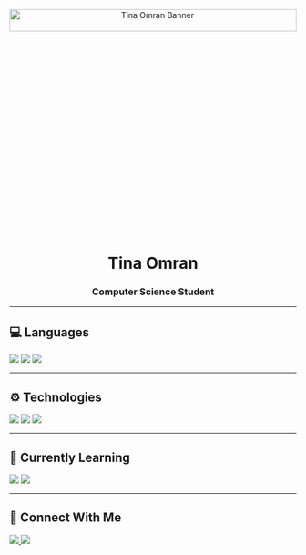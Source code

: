 <!-- ============================= -->
<!-- 🎆 HEADER / GIF BANNER -->
<!-- ============================= -->
<p align="center">
  <!-- Replace the link below with your custom GIF or banner -->
  <img src="https://media3.giphy.com/media/v1.Y2lkPTc5MGI3NjExY21ia2Q5MW1tZjcyODdhOXdvY3I4emZxbDNkaXg5dTdhNnRvaDd1dSZlcD12MV9pbnRlcm5hbF9naWZfYnlfaWQmY3Q9Zw/S3thLnRWEpRwq6iDIO/giphy.gif" alt="Tina Omran Banner" width="100%" height="10%"/>
</p>

<h1 align="center">Tina Omran</h1>
<h3 align="center">Computer Science Student</h3>

---

## 💻 Languages
<p>
  <img src="https://img.shields.io/badge/C++-00599C?style=for-the-badge&logo=cplusplus&logoColor=white"/>
  <img src="https://img.shields.io/badge/Python-3776AB?style=for-the-badge&logo=python&logoColor=white"/>
  <img src="https://img.shields.io/badge/SQL-4479A1?style=for-the-badge&logo=postgresql&logoColor=white"/>
</p>

---

## ⚙️ Technologies
<p>
  <img src="https://img.shields.io/badge/Machine%20Learning-102230?style=for-the-badge&logo=tensorflow&logoColor=orange"/>
  <img src="https://img.shields.io/badge/Deep%20Learning-0A0A0A?style=for-the-badge&logo=pytorch&logoColor=EE4C2C"/>
  <img src="https://img.shields.io/badge/Software%20Development-000000?style=for-the-badge&logo=github&logoColor=white"/>
</p>

---

## 🌱 Currently Learning
<p>
  <img src="https://img.shields.io/badge/Deep%20Learning-8A2BE2?style=for-the-badge&logo=pytorch&logoColor=white"/>
  <img src="https://img.shields.io/badge/Software%20Development-2F4F4F?style=for-the-badge&logo=visualstudio&logoColor=white"/>
</p>

---

## 🔗 Connect With Me
<p>
  <!-- Replace with real links later -->
  <a href="https://www.linkedin.com/in/YOUR_LINKEDIN/" target="_blank">
    <img src="https://img.shields.io/badge/LinkedIn-0A66C2?style=for-the-badge&logo=linkedin&logoColor=white"/>
  </a>
  <a href="https://your-portfolio-link.com" target="_blank">
    <img src="https://img.shields.io/badge/Portfolio-000000?style=for-the-badge&logo=About.me&logoColor=white"/>
  </a>
</p>

